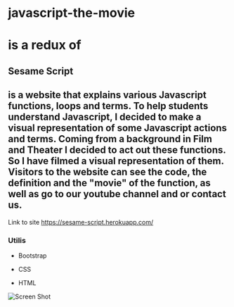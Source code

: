 # javascript-the-movie
 # is a redux of

## Sesame Script 

## is a website that explains various Javascript functions, loops and terms. To help students understand Javascript, I decided to make a visual representation of some Javascript actions and terms. Coming from a background in Film and Theater I decided to act out  these functions. So I have filmed a visual representation of them. Visitors to the website can see the code, the definition and the "movie" of the function, as well as go to our youtube channel and or contact us.

Link to site 
https://sesame-script.herokuapp.com/



### Utilis

* Bootstrap

* CSS
* HTML



![Screen Shot](client/public/css/images/scrsht.gif)

